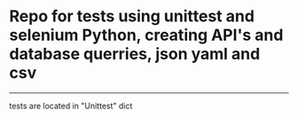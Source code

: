 # Repo for tests using unittest and selenium Python, creating API's and database querries, json yaml and csv
<hr>
tests are located in "Unittest" dict

